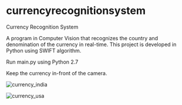 # currencyrecognitionsystem
Currency Recognition System

A program in Computer Vision that recognizes the country and denomination of the currency in real-time. This project is developed in Python using SWIFT algorithm.

Run main.py using Python 2.7

Keep the currency in-front of the camera.


![currency_india](https://user-images.githubusercontent.com/37982804/128075235-60ac0b0d-c544-4a82-88f8-886418e70357.png)

![currency_usa](https://user-images.githubusercontent.com/37982804/128075252-1f54d8f0-375a-48a5-bf64-428a254bba30.png)
